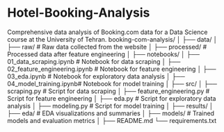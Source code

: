 # Hotel-Booking-Analysis
Comprehensive data analysis of Booking.com data for a Data Science course at the University of Tehran.
booking-com-analysis/
│
├── data/
│   ├── raw/                   # Raw data collected from the website
│   ├── processed/             # Processed data after feature engineering
│
├── notebooks/
│   ├── 01_data_scraping.ipynb # Notebook for data scraping
│   ├── 02_feature_engineering.ipynb # Notebook for feature engineering
│   ├── 03_eda.ipynb           # Notebook for exploratory data analysis
│   ├── 04_model_training.ipynb# Notebook for model training
│
├── src/
│   ├── scraping.py            # Script for data scraping
│   ├── feature_engineering.py # Script for feature engineering
│   ├── eda.py                 # Script for exploratory data analysis
│   ├── modeling.py            # Script for model training
│
├── results/
│   ├── eda/                   # EDA visualizations and summaries
│   ├── models/                # Trained models and evaluation metrics
│
├── README.md
└── requirements.txt
